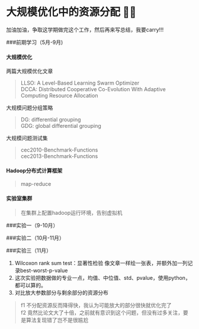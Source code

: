 <h1>大规模优化中的资源分配 🕵️‍♂️</h1>

加油加油，争取这学期做完这个工作，然后再来写总结，我要carry!!!

###前期学习（5月-9月)

#### 大规模优化
两篇大规模优化文章
> LLSO: A Level-Based Learning Swarm Optimizer  
> DCCA: Distributed Cooperative Co-Evolution With Adaptive Computing Resource Allocation 

大规模问题分组策略  
> DG: differential grouping   
> GDG: global differential grouping  

大规模问题测试集  
> cec2010-Benchmark-Functions  
> cec2013-Benchmark-Functions  

#### Hadoop分布式计算框架
> map-reduce  

#### 实验室集群
> 在集群上配置hadoop运行环境，告别虚拟机

###实验一（9-10月）

###实验二（10月-11月）

###实验三（11月）
1.  Wilcoxon rank sum test：显著性检验
像文章一样绘一张表，并额外加一列记录best-worst-p-value
2. 这次实验把数据做的专业一点，均值、中位值、std、pvalue，使用python，都可以算的。
3. 对比放大参数部分与剩余部分的资源分布  
> f1 不分配资源反而降得快，我认为可能放大的部分很快就优化完了  
> f2 竟然比论文大了十倍，之前就有意识到这个问题，但没有过多关注，要是算法复现错了岂不是很尴尬  
